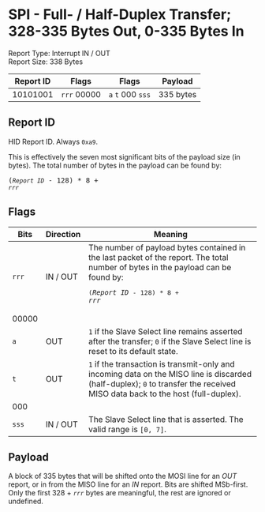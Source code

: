 
# SPI - Full- / Half-Duplex Transfer; 328-335 Bytes Out, 0-335 Bytes In
Report Type: Interrupt IN / OUT<br />
Report Size: 338 Bytes

| Report ID | Flags | Flags | Payload |
|-----------|-------|-------|---------|
| 10101001 | `rrr`&nbsp;00000 | `a`&nbsp;`t`&nbsp;000&nbsp;`sss` | 335 bytes |

## Report ID
HID Report ID.  Always `0xa9`.

This is effectively the seven most significant bits of the payload size (in bytes).  The total number of bytes in the payload can be found by: <pre>(*`Report ID`* - 128) * 8 + *`rrr`*</pre>

## Flags
| Bits  | Direction | Meaning |
|-------|-----------|---------|
| `rrr` | IN / OUT  | The number of payload bytes contained in the last packet of the report.  The total number of bytes in the payload can be found by: <pre>(*`Report ID`* - 128) * 8 + *`rrr`*</pre> |
| 00000 |          |                                                                       |
| `a`   | OUT      | `1` if the Slave Select line remains asserted after the transfer; `0` if the Slave Select line is reset to its default state. |
| `t`   | OUT      | `1` if the transaction is transmit-only and incoming data on the MISO line is discarded (half-duplex); `0` to transfer the received MISO data back to the host (full-duplex). |
| 000   |          |                                                                       |
| `sss` | IN / OUT | The Slave Select line that is asserted.  The valid range is `[0, 7]`. |

## Payload
A block of 335 bytes that will be shifted onto the MOSI line for an *OUT* report, or in from the MISO line for an *IN* report.  Bits are shifted MSb-first.  Only the first 328 + *`rrr`* bytes are meaningful, the rest are ignored or undefined.
